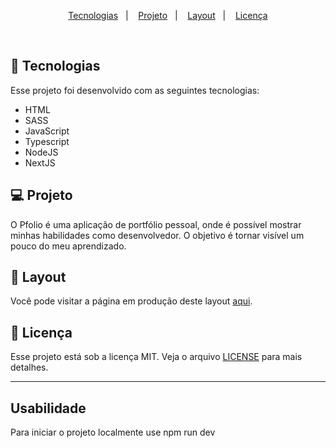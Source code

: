 <!-- <h1 align="center">
  <img alt="JobsCalc" title="JobsCalc" src="https://i.imgur.com/Veqm7Gh.png" width="220px" />
</h1> -->

<p align="center">
  <a href="#-tecnologias">Tecnologias</a>&nbsp;&nbsp;&nbsp;|&nbsp;&nbsp;&nbsp;
  <a href="#-projeto">Projeto</a>&nbsp;&nbsp;&nbsp;|&nbsp;&nbsp;&nbsp;
  <a href="#-layout">Layout</a>&nbsp;&nbsp;&nbsp;|&nbsp;&nbsp;&nbsp;
  <a href="#memo-licença">Licença</a>
</p>

<!-- <p align="center">
 <img src="https://img.shields.io/static/v1?label=PRs&message=welcome&color=49AA26&labelColor=000000" alt="PRs welcome!" />

  <img alt="License" src="https://img.shields.io/static/v1?label=license&message=MIT&color=49AA26&labelColor=000000">
</p> -->

<br>

<!-- <p align="center">
  <img alt="dev.finances" src=".github/jobscalc.png" width="100%">
</p> -->

## 🚀 Tecnologias

Esse projeto foi desenvolvido com as seguintes tecnologias:

- HTML
- SASS
- JavaScript
- Typescript
- NodeJS
- NextJS


## 💻 Projeto

O Pfolio é uma aplicação de portfólio pessoal, onde é possível mostrar minhas habilidades como desenvolvedor. O objetivo é tornar visível um pouco do meu aprendizado.

## 🔖 Layout

Você pode visitar a página em produção deste layout [aqui](https://portfolio-neon-tau.vercel.app/).
<!-- Você pode visualizar o layout do projeto através [desse link](https://www.figma.com/file/s4fytPFbDiSkv4GPSfKaLE/Jobs-Planning). É necessário ter conta no [Figma](https://figma.com) para acessá-lo. -->

## :memo: Licença

Esse projeto está sob a licença MIT. Veja o arquivo [LICENSE](.github/LICENSE.md) para mais detalhes.

---
## Usabilidade

Para iniciar o projeto localmente use npm run dev
